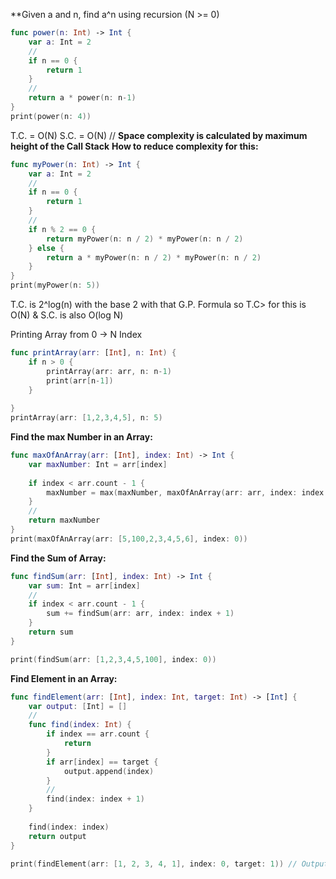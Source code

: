 **Given a and n, find a^n using recursion (N >= 0)


```swift
func power(n: Int) -> Int {
    var a: Int = 2
    //
    if n == 0 {
        return 1
    }
    //
    return a * power(n: n-1)
}
print(power(n: 4))
```
T.C. = O(N)
S.C. = O(N) // **Space complexity is calculated by maximum height of the Call Stack**
**How to reduce complexity for this:**

```swift
func myPower(n: Int) -> Int {
    var a: Int = 2
    //
    if n == 0 {
        return 1
    }
    //
    if n % 2 == 0 {
        return myPower(n: n / 2) * myPower(n: n / 2)
    } else {
        return a * myPower(n: n / 2) * myPower(n: n / 2)
    }
}
print(myPower(n: 5))
```
T.C. is 2^log(n) with the base 2 with that G.P. Formula so T.C> for this is O(N) & S.C. is also O(log N)

Printing Array from 0 -> N Index
```swift
func printArray(arr: [Int], n: Int) {
    if n > 0 {
        printArray(arr: arr, n: n-1)
        print(arr[n-1])
    }
    
}
printArray(arr: [1,2,3,4,5], n: 5)
```

**Find the max Number in an Array:**

```swift
func maxOfAnArray(arr: [Int], index: Int) -> Int {
    var maxNumber: Int = arr[index]
    
    if index < arr.count - 1 {
        maxNumber = max(maxNumber, maxOfAnArray(arr: arr, index: index + 1))
    }
    //
    return maxNumber
}
print(maxOfAnArray(arr: [5,100,2,3,4,5,6], index: 0))
```

**Find the Sum of Array:**

```swift
func findSum(arr: [Int], index: Int) -> Int {
    var sum: Int = arr[index]
    //
    if index < arr.count - 1 {
        sum += findSum(arr: arr, index: index + 1)
    }
    return sum
}

print(findSum(arr: [1,2,3,4,5,100], index: 0))
```

**Find Element in an Array:**

```swift
func findElement(arr: [Int], index: Int, target: Int) -> [Int] {
    var output: [Int] = []
    //
    func find(index: Int) {
        if index == arr.count {
            return
        }
        if arr[index] == target {
            output.append(index)
        }
        //
        find(index: index + 1)
    }
    
    find(index: index)
    return output
}

print(findElement(arr: [1, 2, 3, 4, 1], index: 0, target: 1)) // Output: [0, 4]
```
